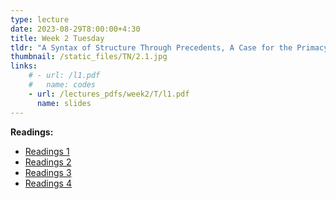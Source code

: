```yaml
---
type: lecture
date: 2023-08-29T8:00:00+4:30
title: Week 2 Tuesday
tldr: "A Syntax of Structure Through Precedents, A Case for the Primacy of Gravity."
thumbnail: /static_files/TN/2.1.jpg
links: 
    # - url: /l1.pdf
    #   name: codes
    - url: /lectures_pdfs/week2/T/l1.pdf
      name: slides
---
```

**Readings:**
- [Readings 1](/readings_pdfs/week2/TH/r1.pdf)
- [Readings 2](/readings_pdfs/week2/TH/r2.pdf)
- [Readings 3](/readings_pdfs/week2/TH/r3.pdf)
- [Readings 4](/readings_pdfs/week2/TH/r4.pdf)


